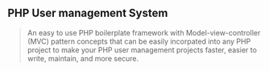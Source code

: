 ## PHP User management System

> An easy to use PHP boilerplate framework with Model-view-controller (MVC) pattern concepts that can be easily incorpated into any PHP project to make your PHP user management projects faster, easier to write, maintain, and more secure.
